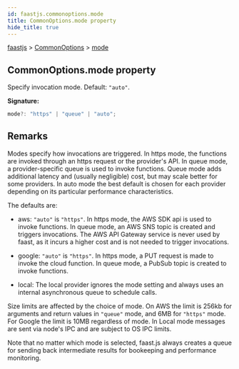 ```yaml
---
id: faastjs.commonoptions.mode
title: CommonOptions.mode property
hide_title: true
---
```

[faastjs](./faastjs.md) &gt; [CommonOptions](./faastjs.commonoptions.md) &gt; [mode](./faastjs.commonoptions.mode.md)

## CommonOptions.mode property

Specify invocation mode. Default: `"auto"`<!-- -->.

<b>Signature:</b>

```typescript
mode?: "https" | "queue" | "auto";
```

## Remarks

Modes specify how invocations are triggered. In https mode, the functions are invoked through an https request or the provider's API. In queue mode, a provider-specific queue is used to invoke functions. Queue mode adds additional latency and (usually negligible) cost, but may scale better for some providers. In auto mode the best default is chosen for each provider depending on its particular performance characteristics.

The defaults are:

- aws: `"auto"` is `"https"`<!-- -->. In https mode, the AWS SDK api is used to invoke functions. In queue mode, an AWS SNS topic is created and triggers invocations. The AWS API Gateway service is never used by faast, as it incurs a higher cost and is not needed to trigger invocations.

- google: `"auto"` is `"https"`<!-- -->. In https mode, a PUT request is made to invoke the cloud function. In queue mode, a PubSub topic is created to invoke functions.

- local: The local provider ignores the mode setting and always uses an internal asynchronous queue to schedule calls.

Size limits are affected by the choice of mode. On AWS the limit is 256kb for arguments and return values in `"queue"` mode, and 6MB for `"https"` mode. For Google the limit is 10MB regardless of mode. In Local mode messages are sent via node's IPC and are subject to OS IPC limits.

Note that no matter which mode is selected, faast.js always creates a queue for sending back intermediate results for bookeeping and performance monitoring.
